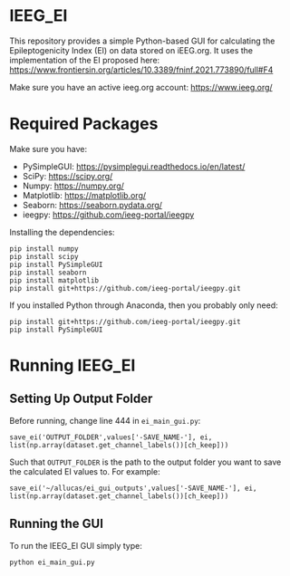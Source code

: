 # IEEG_EI

This repository provides a simple Python-based GUI for calculating the Epileptogenicity Index (EI) on data stored on iEEG.org. It uses the implementation of the EI proposed here: https://www.frontiersin.org/articles/10.3389/fninf.2021.773890/full#F4

Make sure you have an active ieeg.org account: https://www.ieeg.org/

# Required Packages

Make sure you have:
- PySimpleGUI: https://pysimplegui.readthedocs.io/en/latest/
- SciPy: https://scipy.org/
- Numpy: https://numpy.org/
- Matplotlib: https://matplotlib.org/
- Seaborn: https://seaborn.pydata.org/
- ieegpy: https://github.com/ieeg-portal/ieegpy

Installing the dependencies:
```
pip install numpy
pip install scipy
pip install PySimpleGUI
pip install seaborn
pip install matplotlib
pip install git+https://github.com/ieeg-portal/ieegpy.git
```

If you installed Python through Anaconda, then you probably only need:
```
pip install git+https://github.com/ieeg-portal/ieegpy.git
pip install PySimpleGUI
```

# Running IEEG_EI

## Setting Up Output Folder
Before running, change line 444 in `ei_main_gui.py`:

```
save_ei('OUTPUT_FOLDER',values['-SAVE_NAME-'], ei, list(np.array(dataset.get_channel_labels())[ch_keep]))
```

Such that `OUTPUT_FOLDER` is the path to the output folder you want to save the calculated EI values to. For example:

```
save_ei('~/allucas/ei_gui_outputs',values['-SAVE_NAME-'], ei, list(np.array(dataset.get_channel_labels())[ch_keep]))
```

## Running the GUI
To run the IEEG_EI GUI simply type:

```
python ei_main_gui.py
```

